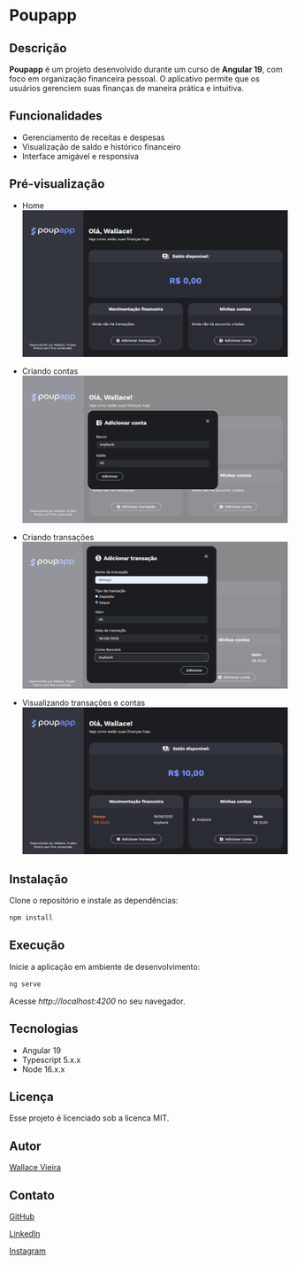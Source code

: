 # Poupapp

## Descrição

**Poupapp** é um projeto desenvolvido durante um curso de **Angular 19**, com foco em organização financeira pessoal. O aplicativo permite que os usuários gerenciem suas finanças de maneira prática e intuitiva.

## Funcionalidades

- Gerenciamento de receitas e despesas
- Visualização de saldo e histórico financeiro
- Interface amigável e responsiva

## Pré-visualização

- Home
![Poupapp](/public/preview/preview-1.png)

- Criando contas
![Poupapp](/public/preview/preview-2.png)

- Criando transações
![Poupapp](/public/preview/preview-3.png)

- Visualizando transações e contas
![Poupapp](/public/preview/preview-4.png)


## Instalação

Clone o repositório e instale as dependências:

```bash
npm install
```

## Execução

Inicie a aplicação em ambiente de desenvolvimento:

```bash
ng serve
```

Acesse *http://localhost:4200* no seu navegador.

## Tecnologias

- Angular 19
- Typescript 5.x.x
- Node 16.x.x

## Licença

Esse projeto é licenciado sob a licenca MIT.

## Autor

[Wallace Vieira](https://www.portfolio.wallacevieira.dev)

## Contato

[GitHub](https://www.github.com/Wallace027Dev)

[LinkedIn](https://www.linkedin.com/in/wallace-dev/)

[Instagram](https://www.instagram.com/wallace-dev)
